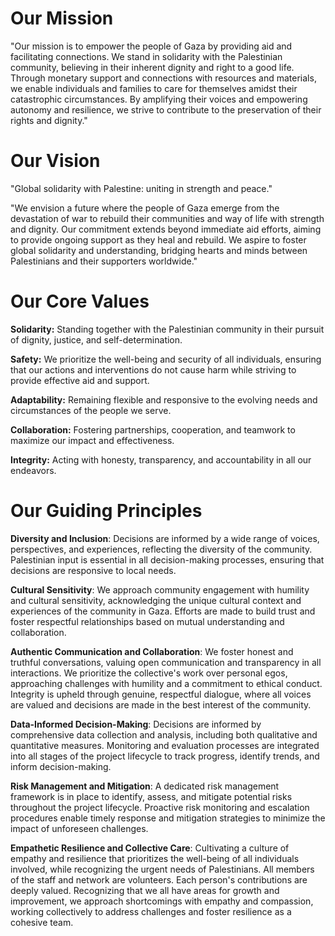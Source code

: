 # Our Mission
"Our mission is to empower the people of Gaza by providing aid and facilitating connections. We stand in solidarity with the Palestinian community, believing in their inherent dignity and right to a good life. Through monetary support and connections with resources and materials, we enable individuals and families to care for themselves amidst their catastrophic circumstances. By amplifying their voices and empowering autonomy and resilience, we strive to contribute to the preservation of their rights and dignity."

# Our Vision
"Global solidarity with Palestine: uniting in strength and peace."

"We envision a future where the people of Gaza emerge from the devastation of war to rebuild their communities and way of life with strength and dignity. Our commitment extends beyond immediate aid efforts, aiming to provide ongoing support as they heal and rebuild. We aspire to foster global solidarity and understanding, bridging hearts and minds between Palestinians and their supporters worldwide."

# Our Core Values

**Solidarity:** Standing together with the Palestinian community in their pursuit of dignity, justice, and self-determination.  

**Safety:** We prioritize the well-being and security of all individuals, ensuring that our actions and interventions do not cause harm while striving to provide effective aid and support.  

**Adaptability:** Remaining flexible and responsive to the evolving needs and circumstances of the people we serve.  

**Collaboration:** Fostering partnerships, cooperation, and teamwork to maximize our impact and effectiveness.  

**Integrity:** Acting with honesty, transparency, and accountability in all our endeavors.  


# Our Guiding Principles 
**Diversity and Inclusion**: Decisions are informed by a wide range of voices, perspectives, and experiences, reflecting the diversity of the community. Palestinian input is essential in all decision-making processes, ensuring that decisions are responsive to local needs.    
  
 **Cultural Sensitivity**: We approach community engagement with humility and cultural sensitivity, acknowledging the unique cultural context and experiences of the community in Gaza. Efforts are made to build trust and foster respectful relationships based on mutual understanding and collaboration.

**Authentic Communication and Collaboration**: We foster honest and truthful conversations, valuing open communication and transparency in all interactions. We prioritize the collective's work over personal egos, approaching challenges with humility and a commitment to ethical conduct. Integrity is upheld through genuine, respectful dialogue, where all voices are valued and decisions are made in the best interest of the community.
    
**Data-Informed Decision-Making**: Decisions are informed by comprehensive data collection and analysis, including both qualitative and quantitative measures. Monitoring and evaluation processes are integrated into all stages of the project lifecycle to track progress, identify trends, and inform decision-making.
    
**Risk Management and Mitigation**: A dedicated risk management framework is in place to identify, assess, and mitigate potential risks throughout the project lifecycle. Proactive risk monitoring and escalation procedures enable timely response and mitigation strategies to minimize the impact of unforeseen challenges.

**Empathetic Resilience and Collective Care**: Cultivating a culture of empathy and resilience that prioritizes the well-being of all individuals involved, while recognizing the urgent needs of Palestinians. All members of the staff and network are volunteers. Each person's contributions are deeply valued. Recognizing that we all have areas for growth and improvement, we approach shortcomings with empathy and compassion, working collectively to address challenges and foster resilience as a cohesive team.
 


